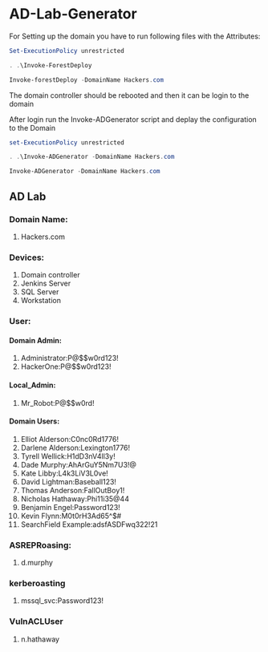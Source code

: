 # AD-Lab-Generator

For Setting up the domain you have to run following files with the Attributes:

```powershell
Set-ExecutionPolicy unrestricted

. .\Invoke-ForestDeploy

Invoke-forestDeploy -DomainName Hackers.com
```

The domain controller should be rebooted and then it can be login to the domain

After login run the Invoke-ADGenerator script and deplay the configuration to the Domain

```powershell
set-ExecutionPolicy unrestricted

. .\Invoke-ADGenerator -DomainName Hackers.com

Invoke-ADGenerator -DomainName Hackers.com
```

## AD Lab

### Domain Name:

1. Hackers.com

### Devices:

1. Domain controller
2. Jenkins Server
3. SQL Server
4. Workstation

### User:

#### Domain Admin:

1. Administrator:P@$$w0rd123!
2. HackerOne:P@$$w0rd123!

#### Local_Admin:

1. Mr_Robot:P@$$w0rd!

#### Domain Users:

1. Elliot Alderson:C0nc0Rd1776!
2. Darlene Alderson:Lexington1776!
3. Tyrell Wellick:H1dD3nV4ll3y!
4. Dade Murphy:AhArGuY5Nm7U3!@
5. Kate Libby:L4k3LiV3L0ve!
6. David Lightman:Baseball123!
7. Thomas Anderson:FallOutBoy1!
8. Nicholas Hathaway:Phi11i35@44
9. Benjamin Engel:Password123!
10. Kevin Flynn:M0t0rH3Ad65^$#
11. SearchField Example:adsfASDFwq322!21

### ASREPRoasing:

1. d.murphy

### kerberoasting

1. mssql_svc:Password123!

### VulnACLUser

1. n.hathaway
